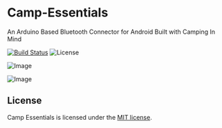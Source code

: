 # Camp-Essentials
An Arduino Based Bluetooth Connector for Android Built with Camping In Mind

[![Build Status](https://travis-ci.org/stevenbenner/jquery-powertip.svg?branch=master)](https://travis-ci.org/stevenbenner/jquery-powertip)
![License](https://img.shields.io/packagist/l/doctrine/orm.svg)

![Image](https://github.com/planlodge/Camp-Essentials/blob/master/screen1.png?raw=true)

![Image](https://github.com/planlodge/Camp-Essentials/blob/master/screen2.png?raw=true)



## License

Camp Essentials is licensed under the [MIT license](http://opensource.org/licenses/MIT).
